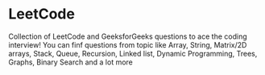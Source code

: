 # LeetCode
Collection of LeetCode and GeeksforGeeks questions to ace the coding interview!
You can finf questions from topic like 
Array,
String,
Matrix/2D arrays,
Stack,
Queue,
Recursion, 
Linked list, 
Dynamic Programming,
Trees,
Graphs,
Binary Search and a lot more
